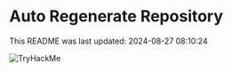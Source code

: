 # Auto Regenerate Repository

This README was last updated: 2024-08-27 08:10:24

 ![TryHackMe](https://tryhackme.com/badge/533634)